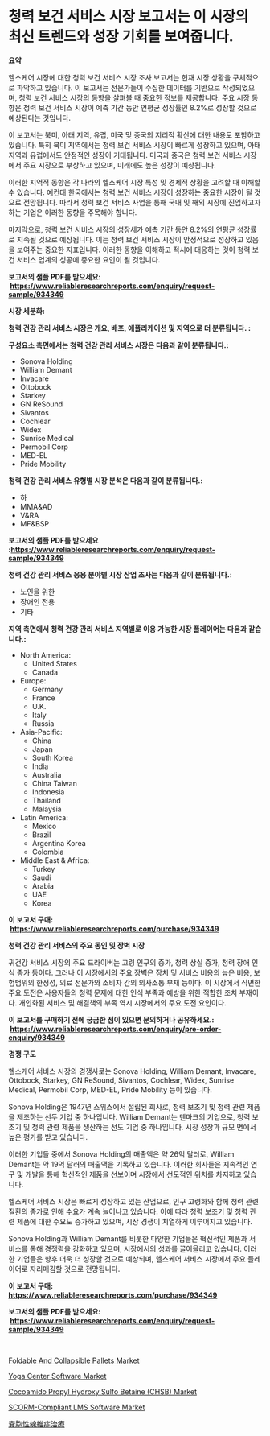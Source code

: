 <p><h1>청력 보건 서비스 시장 보고서는 이 시장의 최신 트렌드와 성장 기회를 보여줍니다.</h1></p><p><strong>요약</strong></p>
<p><p>헬스케어 시장에 대한 청력 보건 서비스 시장 조사 보고서는 현재 시장 상황을 구체적으로 파악하고 있습니다. 이 보고서는 전문가들이 수집한 데이터를 기반으로 작성되었으며, 청력 보건 서비스 시장의 동향을 살펴볼 때 중요한 정보를 제공합니다. 주요 시장 동향은 청력 보건 서비스 시장이 예측 기간 동안 연평균 성장률인 8.2%로 성장할 것으로 예상된다는 것입니다.</p><p>이 보고서는 북미, 아태 지역, 유럽, 미국 및 중국의 지리적 확산에 대한 내용도 포함하고 있습니다. 특히 북미 지역에서는 청력 보건 서비스 시장이 빠르게 성장하고 있으며, 아태 지역과 유럽에서도 안정적인 성장이 기대됩니다. 미국과 중국은 청력 보건 서비스 시장에서 주요 시장으로 부상하고 있으며, 미래에도 높은 성장이 예상됩니다.</p><p>이러한 지역적 동향은 각 나라의 헬스케어 시장 특성 및 경제적 상황을 고려할 때 이해할 수 있습니다. 예컨대 한국에서는 청력 보건 서비스 시장이 성장하는 중요한 시장이 될 것으로 전망됩니다. 따라서 청력 보건 서비스 사업을 통해 국내 및 해외 시장에 진입하고자 하는 기업은 이러한 동향을 주목해야 합니다.</p><p>마지막으로, 청력 보건 서비스 시장의 성장세가 예측 기간 동안 8.2%의 연평균 성장률로 지속될 것으로 예상됩니다. 이는 청력 보건 서비스 시장이 안정적으로 성장하고 있음을 보여주는 중요한 지표입니다. 이러한 동향을 이해하고 적시에 대응하는 것이 청력 보건 서비스 업계의 성공에 중요한 요인이 될 것입니다.</p></p>
<p><strong>보고서의 샘플 PDF를 받으세요: &nbsp;<a href="https://www.reliableresearchreports.com/enquiry/request-sample/934349">https://www.reliableresearchreports.com/enquiry/request-sample/934349</a></strong></p>
<p><strong>시장 세분화:</strong></p>
<p><strong> 청력 건강 관리 서비스 시장은 개요, 배포, 애플리케이션 및 지역으로 더 분류됩니다. :</strong></p>
<p><strong>구성요소 측면에서는 청력 건강 관리 서비스 시장은 다음과 같이 분류됩니다.:</strong></p>
<p><ul><li>Sonova Holding</li><li>William Demant</li><li>Invacare</li><li>Ottobock</li><li>Starkey</li><li>GN ReSound</li><li>Sivantos</li><li>Cochlear</li><li>Widex</li><li>Sunrise Medical</li><li>Permobil Corp</li><li>MED-EL</li><li>Pride Mobility</li></ul></p>
<p><strong> 청력 건강 관리 서비스 유형별 시장 분석은 다음과 같이 분류됩니다.:</strong></p>
<p><ul><li>하</li><li>MMA&AD</li><li>V&RA</li><li>MF&BSP</li></ul></p>
<p><strong>보고서의 샘플 PDF를 받으세요 :<a href="https://www.reliableresearchreports.com/enquiry/request-sample/934349">https://www.reliableresearchreports.com/enquiry/request-sample/934349</a></strong></p>
<p><strong> 청력 건강 관리 서비스 응용 분야별 시장 산업 조사는 다음과 같이 분류됩니다.:</strong></p>
<p><ul><li>노인을 위한</li><li>장애인 전용</li><li>기타</li></ul></p>
<p><strong>지역 측면에서 청력 건강 관리 서비스 지역별로 이용 가능한 시장 플레이어는 다음과 같습니다.:</strong></p>
<p><ul>
    <li>
        North America:
        <ul>
            <li>United States</li>
            <li>Canada</li>
        </ul>
    </li>
    <li>
        Europe:
        <ul>
            <li>Germany</li>
            <li>France</li>
            <li>U.K.</li>
            <li>Italy</li>
            <li>Russia</li>
        </ul>
    </li>
    <li>
        Asia-Pacific:
        <ul>
            <li>China</li>
            <li>Japan</li>
            <li>South Korea</li>
            <li>India</li>
            <li>Australia</li>
            <li>China Taiwan</li>
            <li>Indonesia</li>
            <li>Thailand</li>
            <li>Malaysia</li>
        </ul>
    </li>
    <li>
        Latin America:
        <ul>
            <li>Mexico</li>
            <li>Brazil</li>
            <li>Argentina Korea</li>
            <li>Colombia</li>
        </ul>
    </li>
    <li>
        Middle East & Africa:
        <ul>
            <li>Turkey</li>
            <li>Saudi</li>
            <li>Arabia</li>
            <li>UAE</li>
            <li>Korea</li>
        </ul>
    </li>
    </ul></p>
<p><strong>이 보고서 구매: &nbsp;<a href="https://www.reliableresearchreports.com/purchase/934349">https://www.reliableresearchreports.com/purchase/934349</a></strong></p>
<p><strong>청력 건강 관리 서비스의 주요 동인 및 장벽 시장</strong></p>
<p><p>귀건강 서비스 시장의 주요 드라이버는 고령 인구의 증가, 청력 상실 증가, 청력 장애 인식 증가 등이다. 그러나 이 시장에서의 주요 장벽은 장치 및 서비스 비용의 높은 비용, 보험범위의 한정성, 의료 전문가와 소비자 간의 의사소통 부재 등이다. 이 시장에서 직면한 주요 도전은 사용자들의 청력 문제에 대한 인식 부족과 예방을 위한 적합한 조치 부재이다. 개인화된 서비스 및 해결책의 부족 역시 시장에서의 주요 도전 요인이다.</p></p>
<p><strong>이 보고서를 구매하기 전에 궁금한 점이 있으면 문의하거나 공유하세요.: &nbsp;<a href="https://www.reliableresearchreports.com/enquiry/pre-order-enquiry/934349">https://www.reliableresearchreports.com/enquiry/pre-order-enquiry/934349</a></strong></p>
<p><strong>경쟁 구도</strong></p>
<p><p>헬스케어 서비스 시장의 경쟁사로는 Sonova Holding, William Demant, Invacare, Ottobock, Starkey, GN ReSound, Sivantos, Cochlear, Widex, Sunrise Medical, Permobil Corp, MED-EL, Pride Mobility 등이 있습니다.</p><p>Sonova Holding은 1947년 스위스에서 설립된 회사로, 청력 보조기 및 청력 관련 제품을 제조하는 선두 기업 중 하나입니다. William Demant는 덴마크의 기업으로, 청력 보조기 및 청력 관련 제품을 생산하는 선도 기업 중 하나입니다. 시장 성장과 규모 면에서 높은 평가를 받고 있습니다.</p><p>이러한 기업들 중에서 Sonova Holding의 매출액은 약 26억 달러로, William Demant는 약 19억 달러의 매출액을 기록하고 있습니다. 이러한 회사들은 지속적인 연구 및 개발을 통해 혁신적인 제품을 선보이며 시장에서 선도적인 위치를 차지하고 있습니다.</p><p>헬스케어 서비스 시장은 빠르게 성장하고 있는 산업으로, 인구 고령화와 함께 청력 관련 질환의 증가로 인해 수요가 계속 늘어나고 있습니다. 이에 따라 청력 보조기 및 청력 관련 제품에 대한 수요도 증가하고 있으며, 시장 경쟁이 치열하게 이루어지고 있습니다.</p><p>Sonova Holding과 William Demant를 비롯한 다양한 기업들은 혁신적인 제품과 서비스를 통해 경쟁력을 강화하고 있으며, 시장에서의 성과를 끌어올리고 있습니다. 이러한 기업들은 향후 더욱 더 성장할 것으로 예상되며, 헬스케어 서비스 시장에서 주요 플레이어로 자리매김할 것으로 전망됩니다.</p></p>
<p><strong>이 보고서 구매: &nbsp; <a href="https://www.reliableresearchreports.com/purchase/934349">https://www.reliableresearchreports.com/purchase/934349</a></strong></p>
<p><strong>보고서의 샘플 PDF를 받으세요: &nbsp;<a href="https://www.reliableresearchreports.com/enquiry/request-sample/934349">https://www.reliableresearchreports.com/enquiry/request-sample/934349</a></strong><strong></strong></p>
<p>&nbsp;</p>
<p><p><a href="https://github.com/provorikovar/Market-Research-Report-List-3/blob/main/foldable-and-collapsible-pallets-market.md">Foldable And Collapsible Pallets Market</a></p><p><a href="https://issuu.com/reportprime-2/docs/yoga-center-software-market-size-2030.pptx">Yoga Center Software Market</a></p><p><a href="https://fuschia-pecorino-a6d.notion.site/Cocoamido-Propyl-Hydroxy-Sulfo-Betaine-CHSB-Market-Size-Share-Trends-Analysis-Report-By-Materia-c1fd5c1668254ea3aa29745772d71533">Cocoamido Propyl Hydroxy Sulfo Betaine (CHSB) Market</a></p><p><a href="https://issuu.com/reportprime-2/docs/scorm-compliant-lms-software-market-size-2030.pptx">SCORM-Compliant LMS Software Market</a></p><p><a href="https://github.com/cbigkbh02719/Market-Research-Report-List-1/blob/main/7544603184422.md">嚢胞性線維症治療</a></p></p>